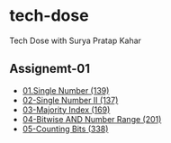 # tech-dose

Tech Dose with Surya Pratap Kahar

## Assignemt-01

- [01.Single Number (139)](<./Assignments-01/01-SingleNumber(136)/>)
- [02-Single Number II (137)](<./Assignment-01/02-SingleNumber-II(137)/>)
- [03-Majority Index (169)](<./Assignment-01/03-MajorityElement(169)/>)
- [04-Bitwise AND Number Range (201)](<./Assignment-01/04-Bitwise AND Number Range(201)/>)
- [05-Counting Bits (338)](<./Assignment-01/05-Counting-Bits(338)/>)
